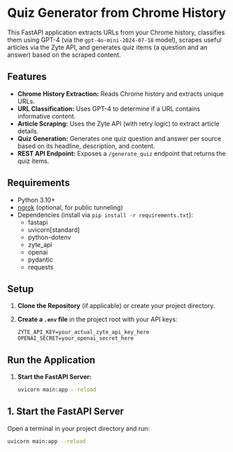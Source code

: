 # Quiz Generator from Chrome History

This FastAPI application extracts URLs from your Chrome history, classifies them using GPT-4 (via the `gpt-4o-mini-2024-07-18` model), scrapes useful articles via the Zyte API, and generates quiz items (a question and an answer) based on the scraped content.

## Features

- **Chrome History Extraction:** Reads Chrome history and extracts unique URLs.
- **URL Classification:** Uses GPT-4 to determine if a URL contains informative content.
- **Article Scraping:** Uses the Zyte API (with retry logic) to extract article details.
- **Quiz Generation:** Generates one quiz question and answer per source based on its headline, description, and content.
- **REST API Endpoint:** Exposes a `/generate_quiz` endpoint that returns the quiz items.

## Requirements

- Python 3.10+
- [ngrok](https://ngrok.com/) (optional, for public tunneling)
- Dependencies (install via `pip install -r requirements.txt`):
  - fastapi
  - uvicorn[standard]
  - python-dotenv
  - zyte_api
  - openai
  - pydantic
  - requests

## Setup

1. **Clone the Repository** (if applicable) or create your project directory.

2. **Create a `.env` file** in the project root with your API keys:

   ```dotenv
   ZYTE_API_KEY=your_actual_zyte_api_key_here
   OPENAI_SECRET=your_openai_secret_here

## Run the Application

1. **Start the FastAPI Server:**

   ```bash
   uvicorn main:app --reload

## 1. Start the FastAPI Server

Open a terminal in your project directory and run:

```bash
uvicorn main:app --reload
